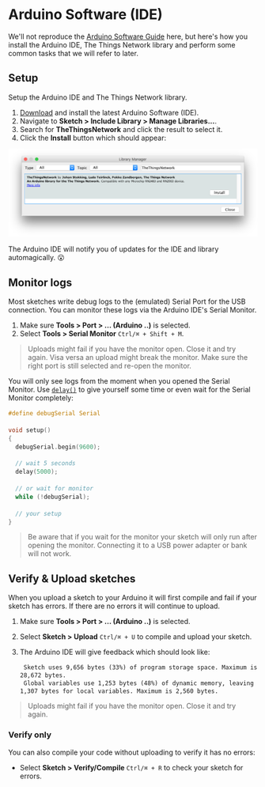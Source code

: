 # Arduino Software (IDE)

We'll not reproduce the [Arduino Software Guide](https://www.arduino.cc/en/Guide/Environment#toc1) here, but here's how you install the Arduino IDE, The Things Network library and perform some common tasks that we will refer to later.

## Setup

Setup the Arduino IDE and The Things Network library.

1. [Download](https://www.arduino.cc/en/Main/Software) and install the latest Arduino Software (IDE).
2. Navigate to **Sketch > Include Library > Manage Libraries...**.
3. Search for **TheThingsNetwork** and click the result to select it.
4. Click the **Install** button which should appear:

  ![](arduino_library.png)

The Arduino IDE will notify you of updates for the IDE and library automagically. :open_mouth:

## Monitor logs

Most sketches write debug logs to the (emulated) Serial Port for the USB connection. You can monitor these logs via the Arduino IDE's Serial Monitor.

1. Make sure **Tools > Port > ... (Arduino ..)** is selected.
2. Select **Tools > Serial Monitor** `Ctrl/⌘ + Shift + M`.

> Uploads might fail if you have the monitor open. Close it and try again. Visa versa an upload might break the monitor. Make sure the right port is still selected and re-open the monitor. 

You will only see logs from the moment when you opened the Serial Monitor. Use [`delay()`](https://www.arduino.cc/en/Reference/Delay) to give yourself some time or even wait for the Serial Monitor completely:

```c
#define debugSerial Serial

void setup()
{
  debugSerial.begin(9600);
  
  // wait 5 seconds
  delay(5000);
  
  // or wait for monitor
  while (!debugSerial);

  // your setup
}
```

> Be aware that if you wait for the monitor your sketch will only run after opening the monitor. Connecting it to a USB power adapter or bank will not work.

## Verify & Upload sketches

When you upload a sketch to your Arduino it will first compile and fail if your sketch has errors. If there are no errors it will continue to upload.

1. Make sure **Tools > Port > ... (Arduino ..)** is selected.
2. Select **Sketch > Upload** `Ctrl/⌘ + U` to compile and upload your sketch.
3. The Arduino IDE will give feedback which should look like:

        Sketch uses 9,656 bytes (33%) of program storage space. Maximum is 28,672 bytes.
        Global variables use 1,253 bytes (48%) of dynamic memory, leaving 1,307 bytes for local variables. Maximum is 2,560 bytes.
        
> Uploads might fail if you have the monitor open. Close it and try again.

### Verify only  
    
You can also compile your code without uploading to verify it has no errors:

- Select **Sketch > Verify/Compile** `Ctrl/⌘ + R` to check your sketch for errors.